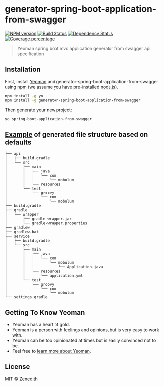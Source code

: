 # generator-spring-boot-application-from-swagger
[![NPM version][npm-image]][npm-url] [![Build Status][travis-image]][travis-url] [![Dependency Status][daviddm-image]][daviddm-url] [![Coverage percentage][coveralls-image]][coveralls-url]
> Yeoman spring boot mvc application generator from swagger api specification

## Installation

First, install [Yeoman](http://yeoman.io) and generator-spring-boot-application-from-swagger using [npm](https://www.npmjs.com/) (we assume you have pre-installed [node.js](https://nodejs.org/)).

```bash
npm install -g yo
npm install -g generator-spring-boot-application-from-swagger
```

Then generate your new project:

```bash
yo spring-boot-application-from-swagger
```

## [Example](https://github.com/mobulum/example-spring-boot-application-from-swagger) of generated file structure based on defaults

```
├── api
│   ├── build.gradle
│   └── src
│       ├── main
│       │   ├── java
│       │   │   └── com
│       │   │       └── mobulum
│       │   └── resources
│       └── test
│           └── groovy
│               └── com
│                   └── mobulum
├── build.gradle
├── gradle
│   └── wrapper
│       ├── gradle-wrapper.jar
│       └── gradle-wrapper.properties
├── gradlew
├── gradlew.bat
├── service
│   ├── build.gradle
│   └── src
│       ├── main
│       │   ├── java
│       │   │   └── com
│       │   │       └── mobulum
│       │   │           └── Application.java
│       │   └── resources
│       │       └── application.yml
│       └── test
│           └── groovy
│               └── com
│                   └── mobulum
└── settings.gradle
```

## Getting To Know Yeoman

 * Yeoman has a heart of gold.
 * Yeoman is a person with feelings and opinions, but is very easy to work with.
 * Yeoman can be too opinionated at times but is easily convinced not to be.
 * Feel free to [learn more about Yeoman](http://yeoman.io/).

## License

MIT © [Zenedith](http://mobulum.com)


[npm-image]: https://badge.fury.io/js/generator-spring-boot-application-from-swagger.svg
[npm-url]: https://npmjs.org/package/generator-spring-boot-application-from-swagger
[travis-image]: https://travis-ci.org/mobulum/npm-yo-generator-spring-boot-application-from-swagger.svg?branch=master
[travis-url]: https://travis-ci.org/mobulum/npm-yo-generator-spring-boot-application-from-swagger
[daviddm-image]: https://david-dm.org/mobulum/npm-yo-generator-spring-boot-application-from-swagger.svg?theme=shields.io
[daviddm-url]: https://david-dm.org/mobulum/npm-yo-generator-spring-boot-application-from-swagger
[coveralls-image]: https://coveralls.io/repos/mobulum/npm-yo-generator-spring-boot-application-from-swagger/badge.svg
[coveralls-url]: https://coveralls.io/r/mobulum/npm-yo-generator-spring-boot-application-from-swagger
